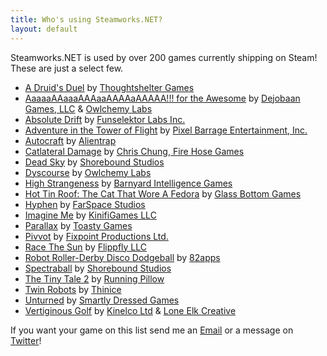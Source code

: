 ```yaml
---
title: Who's using Steamworks.NET?
layout: default
---
```

Steamworks.NET is used by over 200 games currently shipping on Steam! These are just a select few.

* [A Druid's Duel](http://store.steampowered.com/app/333970/) by [Thoughtshelter Games](http://druidsduel.com/)
* [AaaaaAAaaaAAAaaAAAAaAAAAA!!! for the Awesome](http://store.steampowered.com/app/15560/) by [Dejobaan Games, LLC](http://dejobaan.com/) & [Owlchemy Labs](http://owlchemylabs.com/)
* [Absolute Drift](http://store.steampowered.com/app/320140/) by [Funselektor Labs Inc.](http://absolutedrift.com/)
* [Adventure in the Tower of Flight](http://store.steampowered.com/app/368830/) by [Pixel Barrage Entertainment, Inc.](http://pixelbarrage.com/)
* [Autocraft](http://store.steampowered.com/app/287220/) by [Alientrap](http://store.steampowered.com/app/287220/)
* [Catlateral Damage](http://store.steampowered.com/app/329860/) by [Chris Chung, Fire Hose Games](http://catlateraldamage.com)
* [Dead Sky](http://store.steampowered.com/app/259700/) by [Shorebound Studios](http://shoreboundstudios.com)
* [Dyscourse](http://store.steampowered.com/app/234920/) by [Owlchemy Labs](http://owlchemylabs.com/)
* [High Strangeness](http://store.steampowered.com/app/268340/) by [Barnyard Intelligence Games](http://barnyardintelligence.com)
* [Hot Tin Roof: The Cat That Wore A Fedora](http://store.steampowered.com/app/253390/) by [Glass Bottom Games](http://glassbottomgames.com/)
* [Hyphen](http://store.steampowered.com/app/346510/) by [FarSpace Studios](http://farspacestudios.com/)
* [Imagine Me](http://store.steampowered.com/app/265670/) by [KinifiGames LLC](http://imaginemegame.com)
* [Parallax](http://store.steampowered.com/app/325060/) by [Toasty Games](http://toastygames.com/)
* [Pivvot](http://store.steampowered.com/app/293900/) by [Fixpoint Productions Ltd.](http://wtrebella.com)
* [Race The Sun](http://store.steampowered.com/app/253030/) by [Flippfly LLC](http://flippfly.com)
* [Robot Roller-Derby Disco Dodgeball](http://store.steampowered.com/app/270450/) by [82apps](http://82apps.com/)
* [Spectraball](http://store.steampowered.com/app/18300/) by [Shorebound Studios](http://shoreboundstudios.com)
* [The Tiny Tale 2](http://store.steampowered.com/app/340720/) by [Running Pillow](http://runningpillow.com/)
* [Twin Robots](http://store.steampowered.com/app/374230/) by [Thinice](http://thinicegames.com)
* [Unturned](http://store.steampowered.com/app/304930/) by [Smartly Dressed Games](http://smartlydressedgames.com)
* [Vertiginous Golf](http://store.steampowered.com/app/272890/) by [Kinelco Ltd](http://kinelco.com/) & [Lone Elk Creative](http://lone-elk.com/)

If you want your game on this list send me an [Email](mailto:support@rileylabrecque.com) or a message on [Twitter](http://twitter.com/rileylabrecque)!
